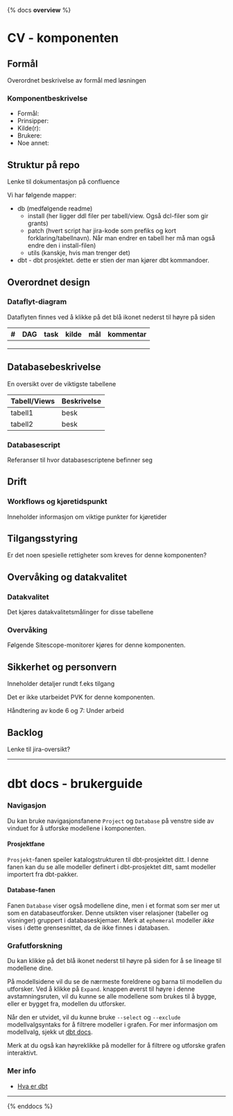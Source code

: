 
{% docs __overview__ %}



# CV - komponenten

## Formål
Overordnet beskrivelse av formål med løsningen

### Komponentbeskrivelse
- Formål: 
- Prinsipper:
- Kilde(r):
- Brukere:
- Noe annet:

## Struktur på repo
Lenke til dokumentasjon på confluence

Vi har følgende mapper:
- db (medfølgende readme)
  - install (her ligger ddl filer per tabell/view. Også dcl-filer som gir grants)
  - patch (hvert script har jira-kode som prefiks og kort forklaring/tabellnavn). Når man endrer en tabell her må man også endre den i install-filen)
  - utils (kanskje, hvis man trenger det)
- dbt - dbt prosjektet. dette er stien der man kjører dbt kommandoer.


## Overordnet design
### Dataflyt-diagram

Dataflyten finnes ved å klikke på det blå ikonet nederst til høyre på siden 

| # | DAG | task | kilde | mål | kommentar |
|---|-----|------|-------|-----|-----------|
|   |     |      |       |     |           |
|   |     |      |       |     |           |
|   |     |      |       |     |           |

## Databasebeskrivelse

En oversikt over de viktigste tabellene

| Tabell/Views      | Beskrivelse |
| ----------- | ----------- |
| tabell1      | besk       |
| tabell2    | besk        |

### Databasescript
Referanser til hvor databasescriptene befinner seg

## Drift
### Workflows og kjøretidspunkt
Inneholder informasjon om viktige punkter for kjøretider

## Tilgangsstyring
Er det noen spesielle rettigheter som kreves for denne komponenten?

## Overvåking og datakvalitet

### Datakvalitet
Det kjøres datakvalitetsmålinger for disse tabellene

### Overvåking
Følgende Sitescope-monitorer kjøres for denne komponenten.

## Sikkerhet og personvern
Inneholder detaljer rundt f.eks tilgang

Det er ikke utarbeidet PVK for denne komponenten.

Håndtering av kode 6 og 7: Under arbeid

## Backlog
Lenke til jira-oversikt?

---

# dbt docs - brukerguide 

### Navigasjon
Du kan bruke navigasjonsfanene `Project` og `Database` på venstre side av vinduet for å utforske modellene i komponenten.

#### Prosjektfane
`Prosjekt`-fanen speiler katalogstrukturen til dbt-prosjektet ditt. I denne fanen kan du se alle
modeller definert i dbt-prosjektet ditt, samt modeller importert fra dbt-pakker.

#### Database-fanen
Fanen `Database` viser også modellene dine, men i et format som ser mer ut som en databaseutforsker. Denne utsikten
viser relasjoner (tabeller og visninger) gruppert i databaseskjemaer. Merk at `ephemeral` modeller _ikke_ vises
i dette grensesnittet, da de ikke finnes i databasen.

### Grafutforskning
Du kan klikke på det blå ikonet nederst til høyre på siden for å se lineage til modellene dine.

På modellsidene vil du se de nærmeste foreldrene og barna til modellen du utforsker. Ved å klikke på `Expand`.
knappen øverst til høyre i denne avstamningsruten, vil du kunne se alle modellene som brukes til å bygge,
eller er bygget fra, modellen du utforsker.

Når den er utvidet, vil du kunne bruke `--select` og `--exclude` modellvalgsyntaks for å filtrere
modeller i grafen. For mer informasjon om modellvalg, sjekk ut [dbt docs](https://docs.getdbt.com/docs/model-selection-syntax).

Merk at du også kan høyreklikke på modeller for å filtrere og utforske grafen interaktivt.


### Mer info

- [Hva er dbt](https://docs.getdbt.com/docs/introduction)


---

{% enddocs %}
